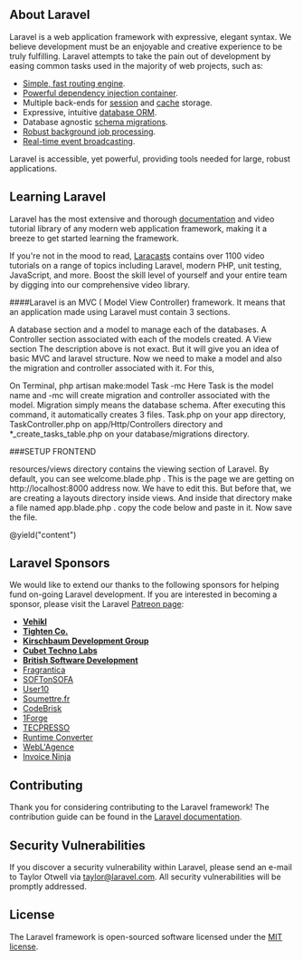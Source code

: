
## About Laravel

Laravel is a web application framework with expressive, elegant syntax. We believe development must be an enjoyable and creative experience to be truly fulfilling. Laravel attempts to take the pain out of development by easing common tasks used in the majority of web projects, such as:

- [Simple, fast routing engine](https://laravel.com/docs/routing).
- [Powerful dependency injection container](https://laravel.com/docs/container).
- Multiple back-ends for [session](https://laravel.com/docs/session) and [cache](https://laravel.com/docs/cache) storage.
- Expressive, intuitive [database ORM](https://laravel.com/docs/eloquent).
- Database agnostic [schema migrations](https://laravel.com/docs/migrations).
- [Robust background job processing](https://laravel.com/docs/queues).
- [Real-time event broadcasting](https://laravel.com/docs/broadcasting).

Laravel is accessible, yet powerful, providing tools needed for large, robust applications.

## Learning Laravel

Laravel has the most extensive and thorough [documentation](https://laravel.com/docs) and video tutorial library of any modern web application framework, making it a breeze to get started learning the framework.

If you're not in the mood to read, [Laracasts](https://laracasts.com) contains over 1100 video tutorials on a range of topics including Laravel, modern PHP, unit testing, JavaScript, and more. Boost the skill level of yourself and your entire team by digging into our comprehensive video library.

####Laravel is an MVC ( Model View Controller) framework. It means that an application made using Laravel must contain 3 sections.

A database section and a model to manage each of the databases.
A Controller section associated with each of the models created.
A View section
The description above is not exact. But it will give you an idea of basic MVC and laravel structure. Now we need to make a model and also the migration and controller associated with it. For this,

On Terminal,
php artisan make:model Task -mc
Here Task is the model name and -mc will create migration and controller associated with the model. Migration simply means the database schema.
After executing this command, it automatically creates 3 files. Task.php on your app directory, TaskController.php on app/Http/Controllers directory and *_create_tasks_table.php on your database/migrations directory.

###SETUP FRONTEND

resources/views directory contains the viewing section of Laravel. By default, you can see welcome.blade.php . This is the page we are getting on http://localhost:8000 address now. We have to edit this. But before that, we are creating a layouts directory inside views. And inside that directory make a file named app.blade.php . copy the code below and paste in it. Now save the file.

<!DOCTYPE html>
<html>
<head>
<title>Todo List</title>
<link href="https://stackpath.bootstrapcdn.com/bootstrap/4.1.1/css/bootstrap.min.css" rel="stylesheet">
<script src="https://stackpath.bootstrapcdn.com/bootstrap/4.1.1/js/bootstrap.min.js"></script>
</head>
<body>
@yield("content")
</body>
</html>

## Laravel Sponsors

We would like to extend our thanks to the following sponsors for helping fund on-going Laravel development. If you are interested in becoming a sponsor, please visit the Laravel [Patreon page](https://patreon.com/taylorotwell):

- **[Vehikl](https://vehikl.com/)**
- **[Tighten Co.](https://tighten.co)**
- **[Kirschbaum Development Group](https://kirschbaumdevelopment.com)**
- **[Cubet Techno Labs](https://cubettech.com)**
- **[British Software Development](https://www.britishsoftware.co)**
- [Fragrantica](https://www.fragrantica.com)
- [SOFTonSOFA](https://softonsofa.com/)
- [User10](https://user10.com)
- [Soumettre.fr](https://soumettre.fr/)
- [CodeBrisk](https://codebrisk.com)
- [1Forge](https://1forge.com)
- [TECPRESSO](https://tecpresso.co.jp/)
- [Runtime Converter](http://runtimeconverter.com/)
- [WebL'Agence](https://weblagence.com/)
- [Invoice Ninja](https://www.invoiceninja.com)

## Contributing

Thank you for considering contributing to the Laravel framework! The contribution guide can be found in the [Laravel documentation](https://laravel.com/docs/contributions).

## Security Vulnerabilities

If you discover a security vulnerability within Laravel, please send an e-mail to Taylor Otwell via [taylor@laravel.com](mailto:taylor@laravel.com). All security vulnerabilities will be promptly addressed.

## License

The Laravel framework is open-sourced software licensed under the [MIT license](https://opensource.org/licenses/MIT).
